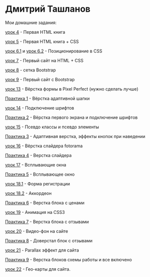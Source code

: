 # Дмитрий Ташланов
Мои домашние задания:

[урок 4](https://DmitryVT.github.io/lesson_4/ "Первая HTML книга") - Первая HTML книга

[урок 5](https://DmitryVT.github.io/lesson_5/ "Первая HTML книга + CSS") - Первая HTML книга + CSS

[урок 6.1](https://DmitryVT.github.io/lesson_6.1/ "CSS")  и 
[урок 6.2](https://DmitryVT.github.io/lesson_6.2/ "CSS") - Позиционирование в CSS 

[урок 7](https://DmitryVT.github.io/lesson_7/src/ "Первый сайт на HTML + CSS") - Первый сайт на HTML + CSS

[урок 8](https://DmitryVT.github.io/lesson_8/ "сетка Bootstrap") - сетка Bootstrap

[урок 9](https://DmitryVT.github.io/lesson_9/ "Первый сайт с Bootstrap") - Первый сайт с Bootstrap

[урок 13](https://DmitryVT.github.io/lesson_13/ "Pixel Perfect") - Вёрстка формы в Pixel Perfect (нужно сделать лучше)

[Практика 1](https://DmitryVT.github.io/practic_1/src/ "Header") - Вёрстка адаптивной шапки

[урок 14](https://DmitryVT.github.io/lesson_14/ "Подключение шрифтов") - Подключение шрифтов

[Практика 2](https://DmitryVT.github.io/practic_2/src/ "Main") - Вёрстка первого экрана и подключение шрифтов

[урок 15](https://DmitryVT.github.io/lesson_15/ "Псевдо классы и псевдо элементы") - Псевдо классы и псевдо элементы

[Практика 3](https://DmitryVT.github.io/practic_3/src/ "Адаптивная верстка, эффекты кнопок при наведении") - Адаптивная верстка, эффекты кнопок при наведении

[урок 16](https://DmitryVT.github.io/lesson_16/ "Слайдер") - Вёрстка слайдера fotorama

[Практика 4](https://DmitryVT.github.io/practic_4/src/ "Верстка слайдера") - Верстка слайдера

[урок 17](https://dmitryvt.github.io/lesson_17/src/ "Всплывающие окна") - Всплывающие окна

[Практика 5](https://DmitryVT.github.io/practic_5/src/ "Всплывающее окно") - Всплывающее окно

[урок 18.1](https://dmitryvt.github.io/lesson_18_1/src/ "Табы") - Форма регистрации 

[урок 18.2](https://dmitryvt.github.io/lesson_18_2/src/ "Аккордеон") - Аккордеон

[Практика 6](https://DmitryVT.github.io/practic_6/src/ "Верстка блока с ценами") - Верстка блока с ценами

[урок 19](https://dmitryvt.github.io/lesson_19/src "Анимация на CSS3") - Анимация на CSS3

[Практика 7](https://DmitryVT.github.io/practic_7/src/ "Верстка блока с отзывами") - Верстка блока с отзывами

[урок 20](https://dmitryvt.github.io/lesson_20/ "Видео-фон на сайте") - Видео-фон на сайте

[Практика 8](https://DmitryVT.github.io/practic_8/src/ "Доверстал блок с отзывами") - Доверстал блок с отзывами

[урок 21](https://dmitryvt.github.io/lesson_21/ "Parallax эффект для сайта") - Parallax эффект для сайта

[Практика 9](https://DmitryVT.github.io/practic_9/src/ "Верстка блоков схемы работы и все включено") - Верстка блоков схемы работы и все включено

[урок 22](https://dmitryvt.github.io/lesson_22/ "Гео-карты для сайта.") - Гео-карты для сайта.
